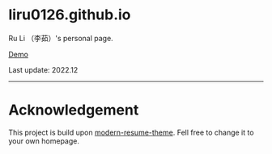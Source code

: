 # liru0126.github.io

Ru Li （李茹）'s personal page.

[Demo](https://liru0126.github.io/)

Last update: 2022.12

---

# Acknowledgement

This project is build upon [modern-resume-theme](https://github.com/sproogen/modern-resume-theme). Fell free to change it to your own homepage.
